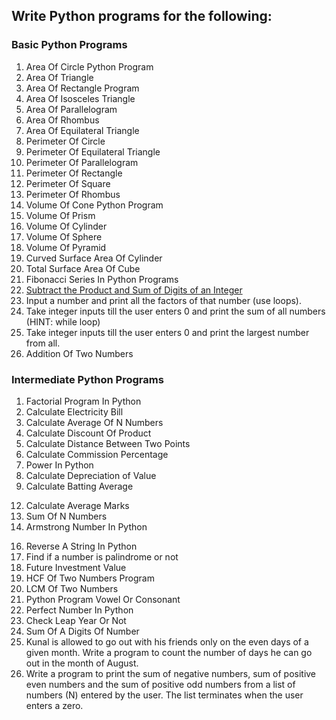 ## Write Python programs for the following: 

### Basic Python Programs
1. Area Of Circle Python Program
2. Area Of Triangle
3. Area Of Rectangle Program 
4. Area Of Isosceles Triangle 
5. Area Of Parallelogram
6. Area Of Rhombus
7. Area Of Equilateral Triangle
8. Perimeter Of Circle
9. Perimeter Of Equilateral Triangle
10. Perimeter Of Parallelogram
11. Perimeter Of Rectangle
12. Perimeter Of Square
13. Perimeter Of Rhombus
14. Volume Of Cone Python Program
15. Volume Of Prism
16. Volume Of Cylinder
17. Volume Of Sphere
18. Volume Of Pyramid
19. Curved Surface Area Of Cylinder
20. Total Surface Area Of Cube
21. Fibonacci Series In Python Programs
22. [Subtract the Product and Sum of Digits of an Integer](https://leetcode.com/problems/subtract-the-product-and-sum-of-digits-of-an-integer/)
23. Input a number and print all the factors of that number (use loops).
24. Take integer inputs till the user enters 0 and print the sum of all numbers
(HINT: while loop)
25. Take integer inputs till the user enters 0 and print the largest number from
all.
26. Addition Of Two Numbers

### Intermediate Python Programs
1. Factorial Program In Python
2. Calculate Electricity Bill
3. Calculate Average Of N Numbers
4. Calculate Discount Of Product
5. Calculate Distance Between Two Points 
6. Calculate Commission Percentage
7. Power In Python
8. Calculate Depreciation of Value
9. Calculate Batting Average
<!-- 10. Calculate CGPA Python Program
11. Compound Interest Python Program -->
12. Calculate Average Marks
13. Sum Of N Numbers
14. Armstrong Number In Python
<!-- 15. Find Ncr & Npr -->
16. Reverse A String In Python
17. Find if a number is palindrome or not 
18. Future Investment Value
19. HCF Of Two Numbers Program
20. LCM Of Two Numbers
21. Python Program Vowel Or Consonant 
22. Perfect Number In Python
23. Check Leap Year Or Not
24. Sum Of A Digits Of Number
25. Kunal is allowed to go out with his friends only on the even days of a given month. Write a program to count the number of days he can go out in the month of August.
26. Write a program to print the sum of negative numbers, sum of positive even numbers and the sum of positive odd numbers from a list of numbers (N) entered by the user. The list terminates when the user enters a zero.
